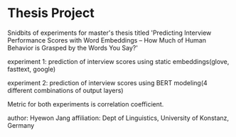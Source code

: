 # Thesis Project

Snidbits of experiments for master's thesis titled 'Predicting Interview Performance Scores with Word Embeddings – How Much of Human Behavior is Grasped by the Words You Say?'

experiment 1: prediction of interview scores using static embeddings(glove, fasttext, google)

experiment 2: prediction of interview scores using BERT modeling(4 different combinations of output layers)

Metric for both experiments is correlation coefficient.

author: Hyewon Jang
affiliation: Dept of Linguistics, University of Konstanz, Germany
